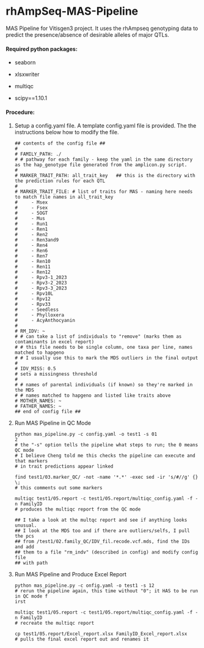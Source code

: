 # rhAmpSeq-MAS-Pipeline
MAS Pipeline for Vitisgen3 project. It uses the rhAmpseq genotyping data to predict the presence/absence of desirable alleles of major QTLs.  

#### Required python packages:

- seaborn

- xlsxwriter

- multiqc

- scipy==1.10.1

  

#### Procedure:

1. Setup a config.yaml file. A template config.yaml file is provided. The the instructions below how to modify the file. 

   ```
   ## contents of the config file ##
   #
   # FAMILY_PATH: ./
   # # pathway for each family - keep the yaml in the same directory as the hap_genotype file generated from the amplicon.py script.
   #
   # MARKER_TRAIT_PATH: all_trait_key   ## this is the directory with the prediction rules for each QTL
   #
   # MARKER_TRAIT_FILE: # list of traits for MAS - naming here needs to match file names in all_trait_key
   #     - Msex
   #     - Fsex
   #     - 5OGT
   #     - Mus
   #     - Run1
   #     - Ren1
   #     - Ren2
   #     - Ren3and9
   #     - Ren4
   #     - Ren6
   #     - Ren7
   #     - Ren10
   #     - Ren11
   #     - Ren12
   #     - Rpv3-1_2023
   #     - Rpv3-2_2023
   #     - Rpv3-3_2023
   #     - Rpv10L
   #     - Rpv12
   #     - Rpv33
   #     - Seedless
   #     - Phylloxera
   #     - AcyAnthocyanin
   #
   # RM_IDV: ~
   # # can take a list of individuals to "remove" (marks them as contaminants in excel report)
   # # this file needs to be single column, one taxa per line, names matched to hapgeno
   # # I usually use this to mark the MDS outliers in the final output
   #
   # IDV_MISS: 0.5
   # sets a missingness threshold
   #
   # # names of parental individuals (if known) so they're marked in the MDS
   # # names matched to hapgeno and listed like traits above
   # MOTHER_NAMES: ~
   # FATHER_NAMES: ~
   ## end of config file ##
   ```

   

2. Run MAS Pipeline in QC Mode

   ```
   python mas_pipeline.py -c config.yaml -o test1 -s 01
   2
   # the "-s" option tells the pipeline what steps to run; the 0 means QC mode
   # I believe Cheng told me this checks the pipeline can execute and that markers
   # in trait predictions appear linked
   
   find test1/03.marker_QC/ -not -name '*.*' -exec sed -ir 's/#//g' {} \;
   # this comments out some markers
   
   multiqc test1/05.report -c test1/05.report/multiqc_config.yaml -f -n FamilyID
   # produces the multiqc report from the QC mode
   
   ## I take a look at the multqc report and see if anything looks unusual.
   ## I look at the MDS too and if there are outliers/selfs, I pull the pcs
   ## from /test1/02.family_QC/IDV_fil.recode.vcf.mds, find the IDs and add
   ## them to a file "rm_indv" (described in config) and modify config file
   ## with path
   
   ```

   

3. Run MAS Pipeline and Produce Excel Report

   ```
   python mas_pipeline.py -c onfig.yaml -o test1 -s 12
   # rerun the pipeline again, this time without "0"; it HAS to be run in QC mode f
   irst
   
   multiqc test1/05.report -c test1/05.report/multiqc_config.yaml -f -n FamilyID
   # recreate the multiqc report
   
   cp test1/05.report/Excel_report.xlsx FamilyID_Excel_report.xlsx
   # pulls the final excel report out and renames it
   
   ```

   
